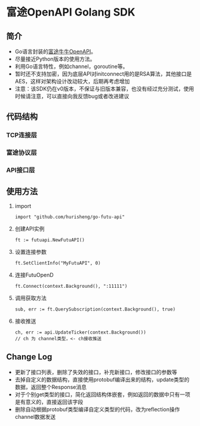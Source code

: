# 富途OpenAPI Golang SDK

## 简介

* Go语言封装的[富途牛牛OpenAPI](https://openapi.futunn.com/futu-api-doc/)。
* 尽量接近Python版本的使用方法。
* 利用Go语言特性，例如channel，goroutine等。
* 暂时还不支持加密，因为底层API对initconnect用的是RSA算法，其他接口是AES，这样对架构设计改动较大，后期再考虑增加
* 注意：该SDK仍在v0版本，不保证与旧版本兼容，也没有经过充分测试，使用时候请注意，可以直接向我反馈bug或者改进建议

## 代码结构

### TCP连接层

### 富途协议层

### API接口层

## 使用方法

1. import

    ```
    import "github.com/hurisheng/go-futu-api"
    ```

1. 创建API实例

    ```
    ft := futuapi.NewFutuAPI()
    ```

1. 设置连接参数

    ```
    ft.SetClientInfo("MyFutuAPI", 0)
    ```

1. 连接FutuOpenD

    ```
    ft.Connect(context.Background(), ":11111")
    ```

1. 调用获取方法

    ```
    sub, err := ft.QuerySubscription(context.Background(), true)
    ```

1. 接收推送

    ```
    ch, err := api.UpdateTicker(context.Background())
    // ch 为 channel类型，<- ch接收推送
    ```

## Change Log

* 更新了接口列表，删除了失效的接口，补充新接口，修改接口的参数等
* 去掉自定义的数据结构，直接使用protobuf编译出来的结构，update类型的数据，返回整个Response消息
* 对于个别get类型的接口，简化返回结构体嵌套，例如返回的数据中只有一项是有意义的，直接返回该字段
* 删除自动根据protobuf类型编译自定义类型的代码，改为reflection操作channel数据发送
